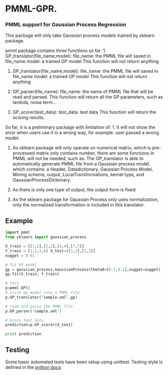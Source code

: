 # PMML-GPR.
### PMML support for Gaussian Process Regression

This package will only take Gaussian process models trained by sklearn package.

pmml package contains three functions so far: 1. GP_translator(file_name,model): file_name: the PMML file will saved in file_name model: a trained GP model This function will not return anything

1. GP_translator(file_name,model):
	file_name: the PMML file will saved in file_name
	model: a trained GP model
	This function will not return anything

2. GP_parser(file_name):
	file_name: the name of PMML file that will be read and parsed.
	This function will return all the GP parameters, such as lambda, noise term…

3. GP_scorer(test_data):
	test_data: test data
	This function will return the scoring results.

So far, it is a preliminary package with limitation of: 1. It will not show the error when users use it in a wrong way, for example: user passed a wrong model.

1.  As sklearn package will only operate on numerical matrix, which is pre-processed matrix only contains number, there are some functions in PMML will not be needed, such as:
    The GP_translator is able to automatically generate PMML file from a Gaussian process model, which contains: a Header, Datadictionary, Gaussian Process Model, Mining schema, output, LocalTransformations, kernel type, and GaussianProcessDictionary.

2.  As there is only one type of output, the output form is fixed.

3.  As the sklearn package for Gaussian Process only uses normalization, only the normalized transformation is included in this translator.

## Example

```python
import pmml
from sklearn import gaussian_process

X_train = [[1,1],[2,2],[4,4],[7,7]]
Y_train = [1,2,4,6] X_test=[[1,3],[2,3]]
nugget = 0.01

# fit GP model
gp = gaussian_process.GaussianProcess(theta0=[0.1,0.1],nugget=nugget)
gp.fit(X_train, Y_train)

# test
p=pmml.GP()
# write gp model into a PMML file
p.GP_translator(‘sample.xml’,gp)

# read and parse the PMML file
p.GP_parser(‘sample.xml’)

# Score test data
prediction=p.GP_scorer(X_test)

print prediction
```

## Testing
Some basic automated tests have been setup using unittest.
Testing style is defined in the [python docs](http://docs.python-guide.org/en/latest/writing/tests/)








